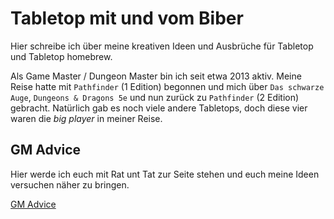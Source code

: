 # Tabletop mit und vom Biber

Hier schreibe ich über meine kreativen Ideen und Ausbrüche für Tabletop und Tabletop homebrew.

Als Game Master / Dungeon Master bin ich seit etwa 2013 aktiv. Meine Reise hatte mit `Pathfinder` (1 Edition) begonnen und mich über `Das schwarze Auge`, `Dungeons & Dragons 5e` und nun zurück zu `Pathfinder` (2 Edition) gebracht. Natürlich gab es noch viele andere Tabletops, doch diese vier waren die *big player* in meiner Reise.

## GM Advice

Hier werde ich euch mit Rat unt Tat zur Seite stehen und euch meine Ideen versuchen näher zu bringen.

[GM Advice](./gmAdvice.md)
